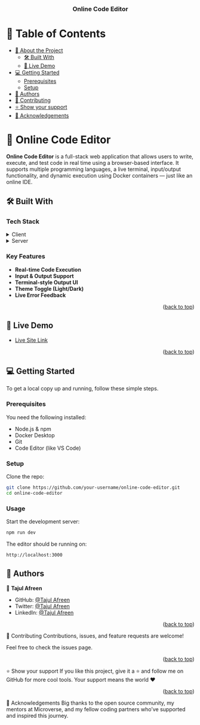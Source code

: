 <a name="readme-top"></a>

<div align="center">
  <h3><b>Online Code Editor</b></h3>
</div>

# 📗 Table of Contents

- [📖 About the Project](#about-project)
  - [🛠 Built With](#built-with)
  - [🚀 Live Demo](#live-demo)
- [💻 Getting Started](#getting-started)
  - [Prerequisites](#prerequisites)
  - [Setup](#setup)
- [👥 Authors](#authors)
- [🤝 Contributing](#contributing)
- [⭐️ Show your support](#support)
- [🙏 Acknowledgements](#acknowledgements)

# 📖 Online Code Editor <a name="about-project"></a>

**Online Code Editor** is a full-stack web application that allows users to write, execute, and test code in real time using a browser-based interface. It supports multiple programming languages, a live terminal, input/output functionality, and dynamic execution using Docker containers — just like an online IDE.

## 🛠 Built With <a name="built-with"></a>

### Tech Stack <a name="tech-stack"></a>

<details>
  <summary>Client</summary>
  <ul>
    <li><a href="https://reactjs.org/">React.js</a></li>
    <li><a href="https://tailwindcss.com/">Tailwind CSS</a></li>
    <li><a href="https://codemirror.net/">CodeMirror</a></li>
  </ul>
</details>

<details>
  <summary>Server</summary>
  <ul>
    <li><a href="https://www.docker.com/">Docker</a></li>
    <li><a href="https://www.python.org/">Python</a>
  </ul>
</details>

### Key Features <a name="key-features"></a>

- **Real-time Code Execution**
- **Input & Output Support**
- **Terminal-style Output UI**
- **Theme Toggle (Light/Dark)**
- **Live Error Feedback**

<p align="right">(<a href="#readme-top">back to top</a>)</p>

## 🚀 Live Demo <a name="live-demo"></a>

- [Live Site Link](https://online-python-ide-guou.vercel.app/)

<p align="right">(<a href="#readme-top">back to top</a>)</p>

## 💻 Getting Started <a name="getting-started"></a>

To get a local copy up and running, follow these simple steps.

### Prerequisites <a name="prerequisites"></a>

You need the following installed:

- Node.js & npm
- Docker Desktop
- Git
- Code Editor (like VS Code)

### Setup <a name="setup"></a>

Clone the repo:

```bash
git clone https://github.com/your-username/online-code-editor.git
cd online-code-editor
```

### Usage <a name="usage"></a>

Start the development server:

```bash
npm run dev
```

The editor should be running on:

```bash
http://localhost:3000
```

## 👥 Authors <a name="authors"></a>

👤 **Tajul Afreen**

- GitHub: [@Tajul Afreen](https://github.com/tajulafreen)
- Twitter: [@Tajul Afreen](https://twitter.com/tajulafreen)
- LinkedIn: [@Tajul Afreen](https://www.linkedin.com/in/tajul-afreen)

<p align="right">(<a href="#readme-top">back to top</a>)</p>
🤝 Contributing <a name="contributing"></a>
Contributions, issues, and feature requests are welcome!

Feel free to check the issues page.

<p align="right">(<a href="#readme-top">back to top</a>)</p>
⭐️ Show your support <a name="support"></a>
If you like this project, give it a ⭐️ and follow me on GitHub for more cool tools. Your support means the world ❤️

<p align="right">(<a href="#readme-top">back to top</a>)</p>
🙏 Acknowledgements <a name="acknowledgements"></a>
Big thanks to the open source community, my mentors at Microverse, and my fellow coding partners who’ve supported and inspired this journey.
